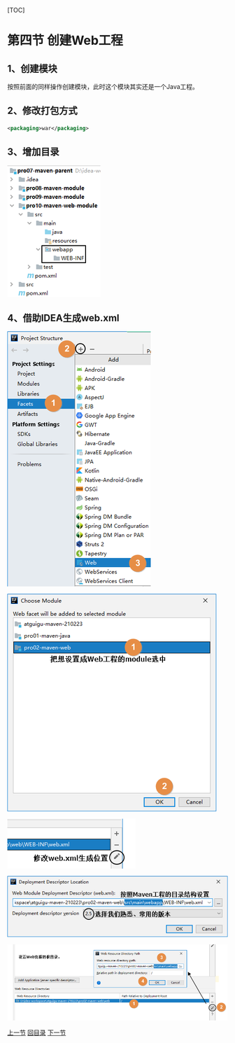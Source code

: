 [TOC]

# 第四节 创建Web工程



## 1、创建模块

按照前面的同样操作创建模块，此时这个模块其实还是一个Java工程。



## 2、修改打包方式

```xml
<packaging>war</packaging>
```



## 3、增加目录

![images](images/img036.png)



## 4、借助IDEA生成web.xml

![images](images/img042.png)



![images](images/img043.png)



![images](images/img044.png)



![images](images/img045.png)



![images](images/img046.png)





[上一节](verse03.html) [回目录](index.html) [下一节](verse05.html)